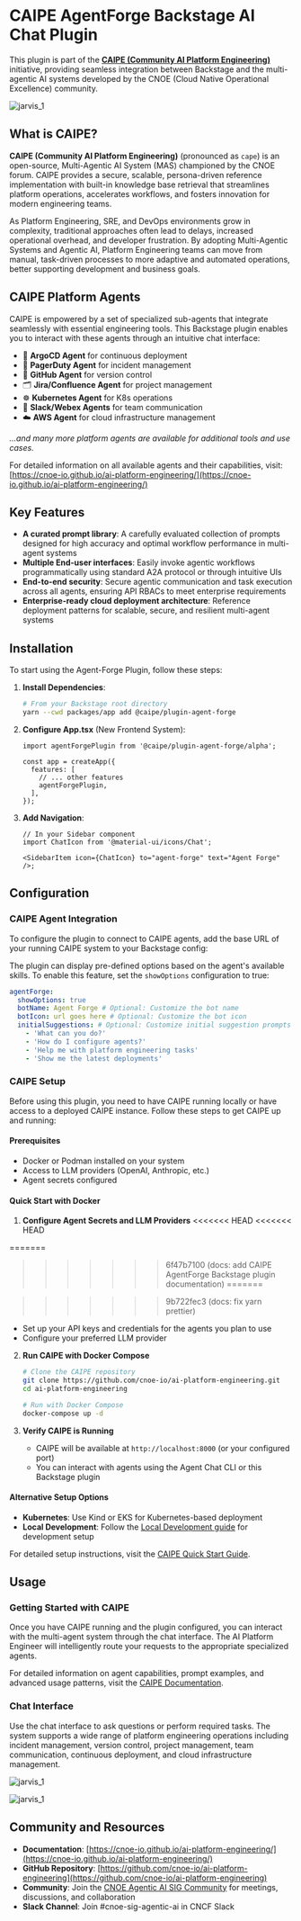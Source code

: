 # CAIPE AgentForge Backstage AI Chat Plugin

This plugin is part of the [**CAIPE (Community AI Platform Engineering)**](https://cnoe-io.github.io/ai-platform-engineering/) initiative, providing seamless integration between Backstage and the multi-agentic AI systems developed by the CNOE (Cloud Native Operational Excellence) community.

![jarvis_1](images/jarvis_2.png)

## What is CAIPE?

**CAIPE (Community AI Platform Engineering)** (pronounced as `cape`) is an open-source, Multi-Agentic AI System (MAS) championed by the CNOE forum. CAIPE provides a secure, scalable, persona-driven reference implementation with built-in knowledge base retrieval that streamlines platform operations, accelerates workflows, and fosters innovation for modern engineering teams.

As Platform Engineering, SRE, and DevOps environments grow in complexity, traditional approaches often lead to delays, increased operational overhead, and developer frustration. By adopting Multi-Agentic Systems and Agentic AI, Platform Engineering teams can move from manual, task-driven processes to more adaptive and automated operations, better supporting development and business goals.

## CAIPE Platform Agents

CAIPE is empowered by a set of specialized sub-agents that integrate seamlessly with essential engineering tools. This Backstage plugin enables you to interact with these agents through an intuitive chat interface:

- 🚀 **ArgoCD Agent** for continuous deployment
- 🚨 **PagerDuty Agent** for incident management
- 🐙 **GitHub Agent** for version control
- 🗂️ **Jira/Confluence Agent** for project management
- ☸ **Kubernetes Agent** for K8s operations
- 💬 **Slack/Webex Agents** for team communication
- ☁️ **AWS Agent** for cloud infrastructure management

_...and many more platform agents are available for additional tools and use cases._

For detailed information on all available agents and their capabilities, visit: [https://cnoe-io.github.io/ai-platform-engineering/](https://cnoe-io.github.io/ai-platform-engineering/)

## Key Features

- **A curated prompt library**: A carefully evaluated collection of prompts designed for high accuracy and optimal workflow performance in multi-agent systems
- **Multiple End-user interfaces**: Easily invoke agentic workflows programmatically using standard A2A protocol or through intuitive UIs
- **End-to-end security**: Secure agentic communication and task execution across all agents, ensuring API RBACs to meet enterprise requirements
- **Enterprise-ready cloud deployment architecture**: Reference deployment patterns for scalable, secure, and resilient multi-agent systems

## Installation

To start using the Agent-Forge Plugin, follow these steps:

1. **Install Dependencies**:

   ```bash
   # From your Backstage root directory
   yarn --cwd packages/app add @caipe/plugin-agent-forge
   ```

2. **Configure App.tsx** (New Frontend System):

   ```tsx
   import agentForgePlugin from '@caipe/plugin-agent-forge/alpha';

   const app = createApp({
     features: [
       // ... other features
       agentForgePlugin,
     ],
   });
   ```

3. **Add Navigation**:

   ```tsx
   // In your Sidebar component
   import ChatIcon from '@material-ui/icons/Chat';

   <SidebarItem icon={ChatIcon} to="agent-forge" text="Agent Forge" />;
   ```

## Configuration

### CAIPE Agent Integration

To configure the plugin to connect to CAIPE agents, add the base URL of your running CAIPE system to your Backstage config:

The plugin can display pre-defined options based on the agent's available skills. To enable this feature, set the `showOptions` configuration to true:

```yaml
agentForge:
  showOptions: true
  botName: Agent Forge # Optional: Customize the bot name
  botIcon: url goes here # Optional: Customize the bot icon
  initialSuggestions: # Optional: Customize initial suggestion prompts
    - 'What can you do?'
    - 'How do I configure agents?'
    - 'Help me with platform engineering tasks'
    - 'Show me the latest deployments'
```

### CAIPE Setup

Before using this plugin, you need to have CAIPE running locally or have access to a deployed CAIPE instance. Follow these steps to get CAIPE up and running:

#### Prerequisites

- Docker or Podman installed on your system
- Access to LLM providers (OpenAI, Anthropic, etc.)
- Agent secrets configured

#### Quick Start with Docker

1. **Configure Agent Secrets and LLM Providers**
<<<<<<< HEAD
<<<<<<< HEAD

=======
>>>>>>> 6f47b7100 (docs: add CAIPE AgentForge Backstage plugin documentation)
=======

>>>>>>> 9b722fec3 (docs: fix yarn prettier)
   - Set up your API keys and credentials for the agents you plan to use
   - Configure your preferred LLM provider

2. **Run CAIPE with Docker Compose**

   ```bash
   # Clone the CAIPE repository
   git clone https://github.com/cnoe-io/ai-platform-engineering.git
   cd ai-platform-engineering

   # Run with Docker Compose
   docker-compose up -d
   ```

3. **Verify CAIPE is Running**
   - CAIPE will be available at `http://localhost:8000` (or your configured port)
   - You can interact with agents using the Agent Chat CLI or this Backstage plugin

#### Alternative Setup Options

- **Kubernetes**: Use Kind or EKS for Kubernetes-based deployment
- **Local Development**: Follow the [Local Development guide](https://cnoe-io.github.io/ai-platform-engineering/getting-started/local-development) for development setup

For detailed setup instructions, visit the [CAIPE Quick Start Guide](https://cnoe-io.github.io/ai-platform-engineering/getting-started/quick-start).

## Usage

### Getting Started with CAIPE

Once you have CAIPE running and the plugin configured, you can interact with the multi-agent system through the chat interface. The AI Platform Engineer will intelligently route your requests to the appropriate specialized agents.

For detailed information on agent capabilities, prompt examples, and advanced usage patterns, visit the [CAIPE Documentation](https://cnoe-io.github.io/ai-platform-engineering/).

### Chat Interface

Use the chat interface to ask questions or perform required tasks. The system supports a wide range of platform engineering operations including incident management, version control, project management, team communication, continuous deployment, and cloud infrastructure management.

![jarvis_1](images/jarvis_1.png)

![jarvis_1](images/jarvis_3.png)

## Community and Resources

- **Documentation**: [https://cnoe-io.github.io/ai-platform-engineering/](https://cnoe-io.github.io/ai-platform-engineering/)
- **GitHub Repository**: [https://github.com/cnoe-io/ai-platform-engineering](https://github.com/cnoe-io/ai-platform-engineering)
- **Community**: Join the [CNOE Agentic AI SIG Community](https://cnoe-io.github.io/ai-platform-engineering/community/) for meetings, discussions, and collaboration
- **Slack Channel**: Join #cnoe-sig-agentic-ai in CNCF Slack
